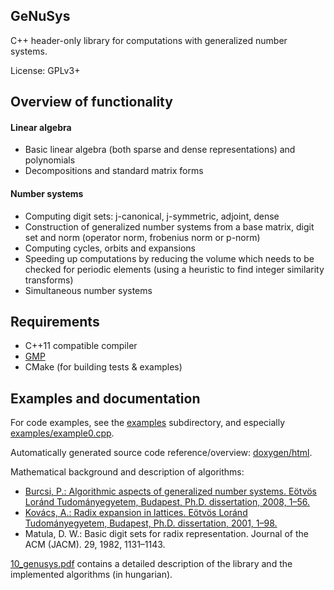 GeNuSys
-------------
C++ header-only library for computations with generalized number systems.

License: GPLv3+

Overview of functionality
-------------
#### Linear algebra
* Basic linear algebra (both sparse and dense representations) and polynomials
* Decompositions and standard matrix forms

#### Number systems
* Computing digit sets: j-canonical, j-symmetric, adjoint, dense
* Construction of generalized number systems from a base matrix, digit set and norm (operator norm, frobenius norm or p-norm)
* Computing cycles, orbits and expansions
* Speeding up computations by reducing the volume which needs to be checked for periodic elements (using a heuristic to find integer similarity transforms)
* Simultaneous number systems

Requirements
-------------
* C++11 compatible compiler
* [GMP](https://gmplib.org/)
* CMake (for building tests & examples)

Examples and documentation
-------------
For code examples, see the [examples](examples) subdirectory, and especially [examples/example0.cpp](examples/example0.cpp).

Automatically generated source code reference/overview: [doxygen/html](doxygen/html).

Mathematical background and description of algorithms:
* [Burcsi, P.: Algorithmic aspects of generalized number systems. Eötvös Loránd Tudományegyetem, Budapest, Ph.D. dissertation, 2008, 1–56.](http://www.tnkcs.inf.elte.hu/vedes/Burcsi_Peter_Tezisek_en.pdf)
* [Kovács, A.: Radix expansion in lattices. Eötvös Loránd Tudományegyetem, Budapest, Ph.D.
dissertation, 2001, 1–98.](http://compalg.inf.elte.hu/~attila/pub/phd.ps)
* Matula, D. W.: Basic digit sets for radix representation. Journal of the ACM (JACM). 29, 1982, 1131–1143.

[10_genusys.pdf](10_genusys.pdf) contains a detailed description of the library and the implemented algorithms (in hungarian).
